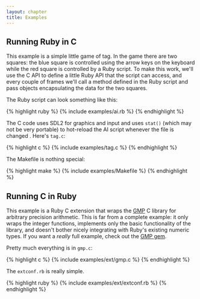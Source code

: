 ```yaml
---
layout: chapter
title: Examples
---
```


## Running Ruby in C ##

This example is a simple little game of tag. In the game there are two squares:
the blue square is controlled using the arrow keys on the keyboard while the red
square is controlled by a Ruby script. To make this work, we'll use the C API to
define a little Ruby API that the script can access, and every couple of frames
we'll call a method defined in the Ruby script and pass objects encapsulating
the data for the two squares.

The Ruby script can look something like this:

{% highlight ruby %}
{% include examples/ai.rb %}
{% endhighlight %}

The C code uses SDL2 for graphics and input and uses `stat()` (which may not be
very portable) to hot-reload the AI script whenever the file is changed . Here's
`tag.c`:

{% highlight c %}
{% include examples/tag.c %}
{% endhighlight %}

The Makefile is nothing special:

{% highlight make %}
{% include examples/Makefile %}
{% endhighlight %}

## Running C in Ruby ##

This example is a Ruby C extension that wraps the [GMP][gmp] C library for
arbitrary precision arithmetic. This is far from a complete example: it only
wraps the integer functions, implements only the basic functionality of the
library, and doesn't bother nicely integrating with Ruby's existing numeric
types. If you want a _really_ full example, check out the [GMP gem][gem].

[gmp]: https://gmplib.org/
[gem]: https://github.com/srawlins/gmp

Pretty much everything is in `gmp.c`:

{% highlight c %}
{% include examples/ext/gmp.c %}
{% endhighlight %}

The `extconf.rb` is really simple.

{% highlight ruby %}
{% include examples/ext/extconf.rb %}
{% endhighlight %}
